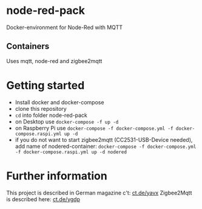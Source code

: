 # node-red-pack
Docker-environment for Node-Red with MQTT

## Containers

Uses mqtt, node-red and zigbee2mqtt

# Getting started
* Install docker and docker-compose
* clone this repository
* `cd` into folder node-red-pack
* on Desktop use `docker-compose -f up -d`
* on Raspberry Pi use `docker-compose -f docker-compose.yml -f docker-compose.raspi.yml up -d`
* if you do not want to start zigbee2mqtt (CC2531-USB-Device needed), add name of nodered-container: `docker-compose -f docker-compose.yml -f docker-compose.raspi.yml up -d nodered`

# Further information
This project is described in German magazine c't: [ct.de/yavx](ct.de/yavx)
Zigbee2Mqtt is described here: [ct.de/ygdp](ct.de/ygdp)
